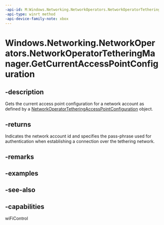 ```yaml
---
-api-id: M:Windows.Networking.NetworkOperators.NetworkOperatorTetheringManager.GetCurrentAccessPointConfiguration
-api-type: winrt method
-api-device-family-note: xbox
---
```


<!-- Method syntax
public Windows.Networking.NetworkOperators.NetworkOperatorTetheringAccessPointConfiguration GetCurrentAccessPointConfiguration()
-->

# Windows.Networking.NetworkOperators.NetworkOperatorTetheringManager.GetCurrentAccessPointConfiguration

## -description
Gets the current access point configuration for a network account as defined by a [NetworkOperatorTetheringAccessPointConfiguration](networkoperatortetheringaccesspointconfiguration.md) object.

## -returns
Indicates the network account id and specifies the pass-phrase used for authentication when establishing a connection over the tethering network.

## -remarks

## -examples

## -see-also

## -capabilities
wiFiControl
